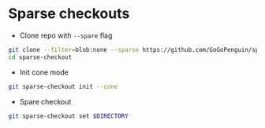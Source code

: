 # Sparse checkouts

- Clone repo with `--spare` flag

```bash
git clone --filter=blob:none --sparse https://github.com/GoGoPenguin/sparse-checkout
cd sparse-checkout
```

- Init cone mode

```bash
git sparse-checkout init --cone
```

- Spare checkout

```bash
git sparse-checkout set $DIRECTORY
```
